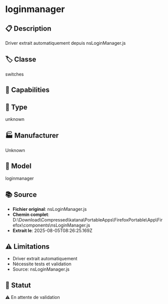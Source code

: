 # loginmanager

## 📋 Description
Driver extrait automatiquement depuis nsLoginManager.js

## 🏷️ Classe
switches

## 🔧 Capabilities


## 📡 Type
unknown

## 🏭 Manufacturer
Unknown

## 📱 Model
loginmanager

## 📚 Source
- **Fichier original**: nsLoginManager.js
- **Chemin complet**: D:\Download\Compressed\katana\PortableApps\FirefoxPortable\App\Firefox\components\nsLoginManager.js
- **Extrait le**: 2025-08-05T08:26:25.169Z

## ⚠️ Limitations
- Driver extrait automatiquement
- Nécessite tests et validation
- Source: nsLoginManager.js

## 🚀 Statut
⚠️ En attente de validation
